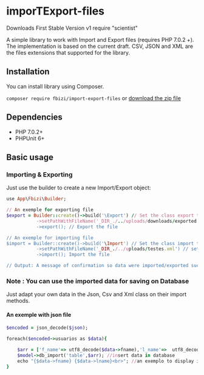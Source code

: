 # imporTExport-files

Downloads First Stable Version v1
require "scientist"

A simple library to work with Import and Export files (requires PHP 7.0.2 +). The implementation is based on the current draft. CSV, JSON and XML are the files extensions that supported for the library.

## Installation
You can install library using Composer.

`composer require fbizi/import-export-files` or [download the zip file](https://github.com/franciscobizi/imporTExport-files/archive/master.zip)

## Dependencies
- PHP 7.0.2+
- PHPUnit 6+

## Basic usage
### Importing & Exporting
Just use the builder to create a new Import/Export object:

```ruby
use App\Fbizi\Builder;

// An exemple for exporting file 
$export = Builder::create()->build('\Export') // Set the class export to be created
           ->setPathWithFileName('_DIR_./../uploads/downloads/exported.csv') // set path and file name to be exported
           ->export(); // Export the file

// An exemple for importing file
$import = Builder::create()->build('\Import') // Set the class import to be created
           ->setPathWithFileName('_DIR_./../uploads/testes.xml') // set url for the source file
           ->import(); Import the file

// Output: A message of confirmation so data were imported/exported successufull.

```
### Note : You can use the imported data for saving on Database
Just adapt your own data in the Json, Csv and Xml class on their import methods.

#### An exemple with json file

```ruby
$encoded = json_decode($json);
                
foreach($encoded->usuarios as $data){

    $arr = ['f_name'=> utf8_decode($data->fname),'l_name'=>  utf8_decode($data->lname)];
    $model->db_import('table',$arr); //insert data in database
    echo "{$data->fname} {$data->lname}<br>"; //an exemplo to display imported data
}

```

